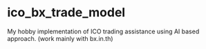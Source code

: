 # ico_bx_trade_model
My hobby implementation of ICO trading assistance using AI based approach. (work mainly with bx.in.th)
